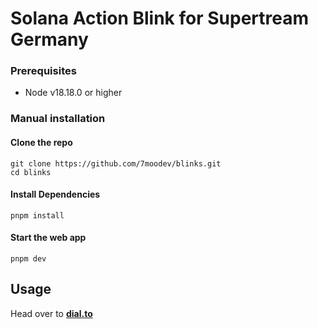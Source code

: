 # Solana Action Blink for Supertream Germany


### Prerequisites

-   Node v18.18.0 or higher

### Manual installation

#### Clone the repo

```shell
git clone https://github.com/7moodev/blinks.git
cd blinks
```

#### Install Dependencies

```shell
pnpm install
```

#### Start the web app

```
pnpm dev
```

## Usage

Head over to **[dial.to](https://dial.to/developer?url=http://localhost:3000/api/actions/check&cluster=mainnet)**

